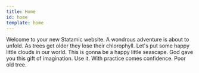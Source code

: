 ```yaml
---
title: Home
id: home
template: home
---
```

Welcome to your new Statamic website. A wondrous adventure is about to unfold.
As trees get older they lose their chlorophyll. Let's put some happy little clouds in our world. This is gonna be a happy little seascape. God gave you this gift of imagination. Use it. With practice comes confidence. Poor old tree.
